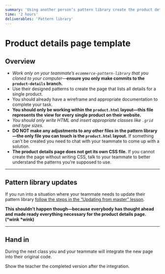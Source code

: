 ```yaml
---
summary: 'Using another person’s pattern library create the product details page within the system they created.'
time: '2 hours'
deliverables: 'Pattern library'
---
```


# Product details page template

## Overview

- *Work only on your teammate’s `ecommerce-pattern-library` that you cloned to your computer*—**ensure you only make commits to the `product-details` branch.**
- Use their designed patterns to create the page that lists all details for a single product.
- You should already have a wireframe and appropriate documentation to complete your task.
- **You should only be working within the `product.html` layout—this file represents the view for every single product on their website.**
- *You should only write HTML and insert appropriate classes like `.grid` and type sizes.*
- **DO NOT make any adjustments to any other files in the pattern library—the only file you can touch is the `product.html` layout.** If something can’t be created you need to chat with your teammate to come up with a solution.
- **The product details page does not get its own CSS file.** If you cannot create the page without writing CSS, talk to your teammate to better understand the patterns you’re supposed to use.

---

## Pattern library updates

If you run into a situation where your teammate needs to update their pattern library [follow the steps in the “Updating from master” lesson](https://learn-the-web.algonquindesign.ca/courses/web-dev-4/updating-from-master/).

**This shouldn’t happen though—because everybody has thought ahead and made ready everything necessary for the product details page. (\*wink \*wink)**

---

## Hand in

During the next class you and your teammate will integrate the new page into their original code.

Show the teacher the completed version after the integration.
